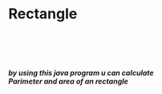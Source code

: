 <h1>Rectangle<h1><br>
<h5>by using this java program u can calculate <br>
Parimeter and area of an rectangle<h5>
